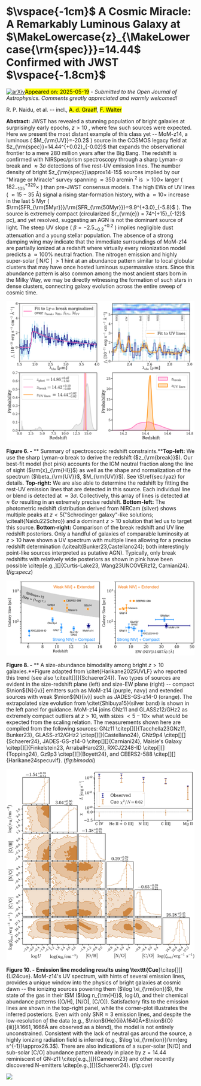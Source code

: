 <div class="macros" style="visibility:hidden;">
$\newcommand{\ensuremath}{}$
$\newcommand{\xspace}{}$
$\newcommand{\object}[1]{\texttt{#1}}$
$\newcommand{\farcs}{{.}''}$
$\newcommand{\farcm}{{.}'}$
$\newcommand{\arcsec}{''}$
$\newcommand{\arcmin}{'}$
$\newcommand{\ion}[2]{#1#2}$
$\newcommand{\textsc}[1]{\textrm{#1}}$
$\newcommand{\hl}[1]{\textrm{#1}}$
$\newcommand{\footnote}[1]{}$
$\newcommand{\xiion}{\xi_{\rm{ion}}}$
$\newcommand{\halpha}{H\ensuremath{\alpha}}$
$\newcommand{\hbeta}{H\ensuremath{\beta}}$
$\newcommand{\mstar}{\ensuremath{\log(M_{\rm{\star}}/M_{\rm{\odot}})}}$
$\newcommand{\orcidauthor}[3]{\author{\href{http://orcid.org/#1}{#2^{#3}}}}$
$\newcommand{\nion}[2]{#1 \textsc{#2}}$</div>



<div id="title">

# $\vspace{-1cm}$ A Cosmic Miracle: A Remarkably Luminous Galaxy at $\MakeLowercase{z}_{\MakeLowercase{\rm{spec}}}=14.44$ Confirmed with JWST $\vspace{-1.8cm}$

</div>
<div id="comments">

[![arXiv](https://img.shields.io/badge/arXiv-2505.11263-b31b1b.svg)](https://arxiv.org/abs/2505.11263)<mark>Appeared on: 2025-05-19</mark> -  _Submitted to the Open Journal of Astrophysics. Comments greatly appreciated and warmly welcomed!_

</div>
<div id="authors">

R. P. Naidu, et al. -- incl., <mark>A. d. Graaff</mark>, <mark>F. Walter</mark>

</div>
<div id="abstract">

**Abstract:** JWST has revealed a stunning population of bright galaxies at surprisingly early epochs, $z>10$ , where few such sources were expected. Here we present the most distant example of this class yet -- MoM-z14, a luminous ( $M_{\rm{UV}}=-20.2$ ) source in the COSMOS legacy field at $z_{\rm{spec}}=14.44^{+0.02}_{-0.02}$ that expands the observational frontier to a mere 280 million years after the Big Bang. The redshift is confirmed with NIRSpec/prism spectroscopy through a sharp Lyman- $\alpha$ break and $\approx3\sigma$ detections of five rest-UV emission lines. The number density of bright $z_{\rm{spec}}\approx14-15$ sources implied by our "Mirage or Miracle" survey spanning $\approx350$ arcmin $^{2}$ is $>100\times$ larger ( $182^{+329}_{-105}\times$ ) than pre-JWST consensus models. The high EWs of UV lines ( ${\approx}15{-}35$ Å) signal a rising star-formation history, with a ${\approx}10\times$ increase in the last 5 Myr ( $\rm{SFR_{\rm{5Myr}}}/\rm{SFR_{\rm{50Myr}}}=9.9^{+3.0}_{-5.8}$ ). The source is extremely compact (circularized $r_{\rm{e}} = 74^{+15}_{-12}$ pc), and yet resolved, suggesting an AGN is not the dominant source of light. The steep UV slope ( $\beta=-2.5^{+0.2}_{-0.2}$ ) implies negligible dust attenuation and a young stellar population. The absence of a strong damping wing may indicate that the immediate surroundings of MoM-z14 are partially ionized at a redshift where virtually every reionization model predicts a $\approx100\%$ neutral fraction. The nitrogen emission and highly super-solar [ N/C ] $>1$ hint at an abundance pattern similar to local globular clusters that may have once hosted luminous supermassive stars. Since this abundance pattern is also common among the most ancient stars born in the Milky Way, we may be directly witnessing the formation of such stars in dense clusters, connecting galaxy evolution across the entire sweep of cosmic time.

</div>

<div id="div_fig1">

<img src="tmp_2505.11263/./figs/z_summary.png" alt="Fig6" width="100%"/>

**Figure 6. -** ** Summary of spectroscopic redshift constraints.****Top-left:** We use the sharp Lyman-$\alpha$ break to derive the redshift ($z_{\rm{break}}$). Our best-fit model (hot pink) accounts for the IGM neutral fraction along the line of sight ($\rm{x}_{\rm{HI}}$) as well as the shape and normalization of the spectrum ($\beta_{\rm{UV}}$, $M_{\rm{UV}}$). See \S\ref{sec:lyaz} for details. **Top-right:** We are also able to determine the redshift by fitting the rest-UV emission lines that are detected in this source. Each individual line or blend is detected at $\approx3\sigma$. Collectively, this array of lines is detected at $\approx6\sigma$ resulting in an extremely precise redshift. **Bottom-left:** The photometric redshift distribution derived from NIRCam (silver) shows multiple peaks at $z<5$("Schrodinger galaxy"-like solutions; \citealt{Naidu22Schro}) and a dominant $z>10$ solution that led us to target this source. **Bottom-right:** Comparison of the break redshift and UV line redshift posteriors. Only a handful of galaxies of comparable luminosity at $z>10$ have shown a UV spectrum with multiple lines allowing for a precise redshift determination (\citealt{Bunker23,Castellano24}; both interestingly point-like sources interpreted as putative AGN). Typically, only break redshifts with relatively wide posteriors as shown in pink have been possible \citep[e.g.,][]{Curtis-Lake23, Wang23UNCOVERz12, Carniani24}.  (*fig:specz*)

</div>
<div id="div_fig2">

<img src="tmp_2505.11263/./figs/Re_v_Redshift_combo_v2.png" alt="Fig8" width="100%"/>

**Figure 8. -** ** A size-abundance bimodality among bright $z>10$ galaxies.**Figure adapted from \citet{Harikane2025UVLF} who reported this trend (see also \citealt[][]{Schaerer24}). Two types of sources are evident in the size-redshift plane (left) and size-EW plane (right) -- compact $\nion${N}{iv}] emitters such as MoM-z14 (purple, navy) and extended sources with weak $\nion${N}{iv}] such as JADES-GS-z14-0 (orange). The extrapolated size evolution from \citet{Shibuya15}(silver band) is shown in the left panel for guidance. MoM-z14 joins GNz11 and GLASSz12/GHz2 as extremely compact outliers at $z>10$, with sizes $<5-10\times$ what would be expected from the scaling relation. The measurements shown here are compiled from the following sources: GNz11 \citep[][]{Tacchella23GNz11, Bunker23}, GLASS-z12/GHz2 \citep[][]{Castellano24}, GNz9p4 \citep[][]{Schaerer24}, JADES-GS-z14-0 \citep[][]{Carniani24}, Maisie's Galaxy \citep[][]{Finkelstein23, ArrabalHaro23}, RXCJ2248-ID \citep[][]{Topping24}, Gz9p3 \citep[][]{Boyett24}, and CEERS2-588 \citep[][]{Harikane24specuvlf}.  (*fig:bimodal*)

</div>
<div id="div_fig3">

<img src="tmp_2505.11263/./figs/cue_posterior_v2.png" alt="Fig10" width="100%"/>

**Figure 10. -** **Emission line modeling results using \texttt{Cue**}\citep[][]{Li24cue}. MoM-z14's UV spectrum, with hints of several emission lines, provides a unique window into the physics of bright galaxies at cosmic dawn -- the ionizing sources powering them ($\log \xi_{\rm{ion}}$), the state of the gas in their ISM ($\log n_{\rm{H}}$, $\log U$), and their chemical abundance patterns ([O/H], [N/O], [C/O]). Satisfactory fits to the emission lines are shown in the top-right panel, while the corner-plot illustrates the inferred posteriors. Even with only SNR$\approx3$ emission lines, and despite the low-resolution of the data (e.g., $\nion${He}{ii}$\lambda1640$Å+$\nion${O}{iii}]$\lambda1661,1666$Å are observed as a blend), the model is not entirely unconstrained. Consistent with the lack of neutral gas around the source, a highly ionizing radiation field is inferred (e.g., $\log \xi_{\rm{ion}}/\rm{erg s^{-1}}\approx26.3$). There are also indications of a super-solar [N/O] and sub-solar [C/O] abundance pattern already in place by $z=14.44$ reminiscent of GN-z11 \citep[e.g.,][]{Cameron23} and other recently discovered N-emitters \citep[e.g.,][]{Schaerer24}.
     (*fig:cue*)

</div><div id="qrcode"><img src=https://api.qrserver.com/v1/create-qr-code/?size=100x100&data="https://arxiv.org/abs/2505.11263"></div>